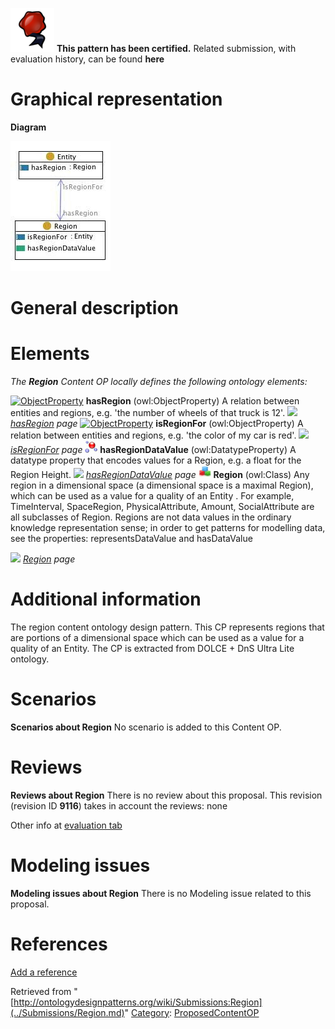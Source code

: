 [![](../images/thumb/b/b5/Certified.png/70px-Certified.png)](../Image/Certified.png.md "Certified.png") __This pattern has been certified.__
Related submission, with evaluation history, can be found __here__





#  Graphical representation


__Diagram__




[![Image:Region.jpg](../images/7/73/Region.jpg)](../Image/Region.jpg.md "Image:Region.jpg")




#  General description


  




#  Elements


_The __Region__ Content OP locally defines the following ontology elements:_



[![ObjectProperty](../../images/thumb/c/c3/ObjectProperty.gif/20px-ObjectProperty.gif)](../Image/ObjectProperty.gif.md "ObjectProperty") __hasRegion__ (owl:ObjectProperty) A relation between entities and regions, e.g. 'the number of wheels of that truck is 12'. 
 [![](../../../../images/thumb/8/87/ArrowRight.gif/11px-ArrowRight.gif)](../Image/ArrowRight.gif.md "ArrowRight.gif") _[hasRegion](../Submissions/Region/hasRegion.md "Submissions:Region/hasRegion") page_
[![ObjectProperty](../../images/thumb/c/c3/ObjectProperty.gif/20px-ObjectProperty.gif)](../Image/ObjectProperty.gif.md "ObjectProperty") __isRegionFor__ (owl:ObjectProperty) A relation between entities and regions, e.g. 'the color of my car is red'. 
 [![](../../../../images/thumb/8/87/ArrowRight.gif/11px-ArrowRight.gif)](../Image/ArrowRight.gif.md "ArrowRight.gif") _[isRegionFor](../Submissions/Region/isRegionFor.md "Submissions:Region/isRegionFor") page_
[![DatatypeProperty](../images/thumb/a/a5/DatatypeProperty.gif/20px-DatatypeProperty.gif)](../Image/DatatypeProperty.gif.md "DatatypeProperty") __hasRegionDataValue__ (owl:DatatypeProperty) A datatype property that encodes values for a Region, e.g. a float for the Region Height. 
 [![](../../../../images/thumb/8/87/ArrowRight.gif/11px-ArrowRight.gif)](../Image/ArrowRight.gif.md "ArrowRight.gif") _[hasRegionDataValue](../Submissions/Region/hasRegionDataValue.md "Submissions:Region/hasRegionDataValue") page_
[![Class](../images/thumb/2/27/Class.gif/20px-Class.gif)](../Image/Class.gif.md "Class") __Region__ (owl:Class) Any region in a dimensional space (a dimensional space is a maximal Region), which can be used as a value for a quality of an Entity . For example, TimeInterval, SpaceRegion, PhysicalAttribute, Amount, SocialAttribute are all subclasses of Region. 
Regions are not data values in the ordinary knowledge representation sense; in order to get patterns for modelling data, see the properties: representsDataValue and hasDataValue 



 [![](../../../../images/thumb/8/87/ArrowRight.gif/11px-ArrowRight.gif)](../Image/ArrowRight.gif.md "ArrowRight.gif") _[Region](../Submissions/Region/Region.md "Submissions:Region/Region") page_
#  Additional information


The region content ontology design pattern. This CP represents regions that are portions of a dimensional space which can be used as a value for a quality of an Entity. The CP is extracted from DOLCE + DnS Ultra Lite ontology.



#  Scenarios



__Scenarios about Region__
No scenario is added to this Content OP.




#  Reviews



__Reviews about Region__
There is no review about this proposal.
This revision (revision ID __9116__) takes in account the reviews: none


Other info at [evaluation tab](http://ontologydesignpatterns.org/wiki/index.php?title=Submissions:Region&action=evaluation "http://ontologydesignpatterns.org/wiki/index.php?title=Submissions:Region&action=evaluation")




  




#  Modeling issues



__Modeling issues about Region__
There is no Modeling issue related to this proposal.




  




#  References


[Add a reference](index.php@title=Odp%253AAdd_reference&subject=../Submissions/Region.md "http://ontologydesignpatterns.org/wiki/index.php?title=Odp:Add_reference&subject=Submissions%3ARegion")


  






Retrieved from "[http://ontologydesignpatterns.org/wiki/Submissions:Region](../Submissions/Region.md)"
 [Category](http://ontologydesignpatterns.org/wiki/Special:Categories "Special:Categories"): [ProposedContentOP](../Category/ProposedContentOP.md "Category:ProposedContentOP")